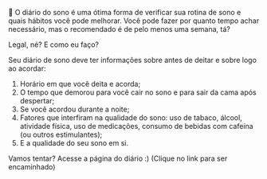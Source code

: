 🥱 O diário do sono é uma ótima forma de verificar sua rotina de sono e quais hábitos você pode melhorar. Você pode fazer por quanto tempo achar necessário, mas o recomendado é de pelo menos uma semana, tá?

Legal, né? E como eu faço?

Seu diário de sono deve ter informações sobre antes de deitar e sobre logo ao acordar:

1) Horário em que você deita e acorda;
2) O tempo que demorou para você  cair no sono e para sair da cama após despertar;
3) Se você acordou durante a noite;
4) Fatores que interfiram na qualidade do sono: uso de tabaco, álcool, atividade física, uso de medicações, consumo de bebidas com cafeína (ou outros estimulantes);
5) E a qualidade do seu sono em si.

Vamos tentar?
Acesse a página do diário :) (Clique no link para ser encaminhado)

